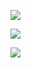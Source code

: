 
![](https://files.mdnice.com/user/8332/2f64bfa8-c8c1-45c6-b575-f7743ed99568.png)



![](https://files.mdnice.com/user/8332/ea26c26c-7074-48fb-9b61-81fc08cd28d1.png)



![](https://files.mdnice.com/user/8332/a61667c1-1718-425b-a204-db6906fca172.png)
